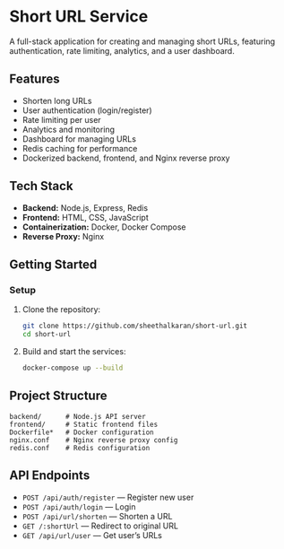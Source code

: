 # Short URL Service

A full-stack application for creating and managing short URLs, featuring authentication, rate limiting, analytics, and a user dashboard.

## Features

- Shorten long URLs
- User authentication (login/register)
- Rate limiting per user
- Analytics and monitoring
- Dashboard for managing URLs
- Redis caching for performance
- Dockerized backend, frontend, and Nginx reverse proxy

## Tech Stack

- **Backend:** Node.js, Express, Redis
- **Frontend:** HTML, CSS, JavaScript
- **Containerization:** Docker, Docker Compose
- **Reverse Proxy:** Nginx

## Getting Started


### Setup

1. Clone the repository:
   ```sh
   git clone https://github.com/sheethalkaran/short-url.git
   cd short-url
   ```

2. Build and start the services:
   ```sh
   docker-compose up --build
   ```

## Project Structure

```
backend/      # Node.js API server
frontend/     # Static frontend files
Dockerfile*   # Docker configuration
nginx.conf    # Nginx reverse proxy config
redis.conf    # Redis configuration
```

## API Endpoints

- `POST /api/auth/register` — Register new user
- `POST /api/auth/login` — Login
- `POST /api/url/shorten` — Shorten a URL
- `GET /:shortUrl` — Redirect to original URL
- `GET /api/url/user` — Get user’s URLs

